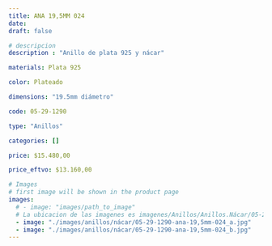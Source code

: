 ```yaml
---
title: ANA 19,5MM 024
date: 
draft: false

# descripcion
description : "Anillo de plata 925 y nácar"

materials: Plata 925

color: Plateado

dimensions: "19.5mm diámetro"

code: 05-29-1290

type: "Anillos"

categories: []

price: $15.480,00

price_eftvo: $13.160,00

# Images
# first image will be shown in the product page
images:
  # - image: "images/path_to_image"
  # La ubicacion de las imagenes es imagenes/Anillos/Anillos.Nácar/05-29-1290-ana-19,5mm-024
  - image: "./images/anillos/nácar/05-29-1290-ana-19,5mm-024_a.jpg"
  - image: "./images/anillos/nácar/05-29-1290-ana-19,5mm-024_b.jpg"
---
```

